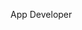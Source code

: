 
App Developer
<!---
felixmennenoehapps/felixmennenoehapps is a ✨ special ✨ repository because its `README.md` (this file) appears on your GitHub profile.
You can click the Preview link to take a look at your changes.
--->
